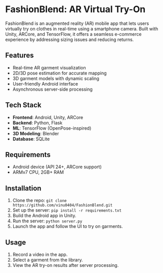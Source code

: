 # FashionBlend: AR Virtual Try-On

FashionBlend is an augmented reality (AR) mobile app that lets users virtually try on clothes in real-time using a smartphone camera. Built with Unity, ARCore, and TensorFlow, it offers a seamless e-commerce experience by addressing sizing issues and reducing returns.

## Features

- Real-time AR garment visualization
- 2D/3D pose estimation for accurate mapping
- 3D garment models with dynamic scaling
- User-friendly Android interface
- Asynchronous server-side processing

## Tech Stack

- **Frontend**: Android, Unity, ARCore
- **Backend**: Python, Flask
- **ML**: TensorFlow (OpenPose-inspired)
- **3D Modeling**: Blender
- **Database**: SQLite

## Requirements

- Android device (API 24+, ARCore support)
- ARMv7 CPU, 2GB+ RAM

## Installation

1. Clone the repo: `git clone https://github.com/vinu0404/FashionBlend.git`
2. Set up the server: `pip install -r requirements.txt`
3. Build the Android app in Unity.
4. Run the server: `python server.py`
5. Launch the app and follow the UI to try on garments.

## Usage

1. Record a video in the app.
2. Select a garment from the library.
3. View the AR try-on results after server processing.